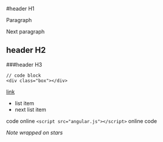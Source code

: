 #header H1

Paragraph

Next paragraph

## header H2

###header H3

```
// code block
<div class="box"></div>
```

[link](http://github.com)

* list item
* next list item

code online `<script src="angular.js"></script>` online code

*Note wrapped on stars*
